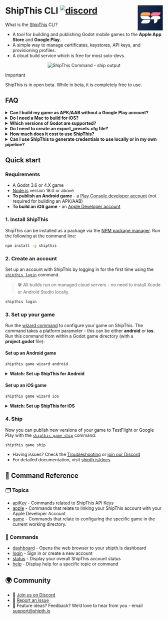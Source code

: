 

# ShipThis CLI <a href="https://discord.gg/gPjn3S99k4"><img alt="discord" src="https://img.shields.io/discord/1304144717239554069?style=flat-square&label=%F0%9F%92%AC%20discord&color=00ACD7"></a><a href="https://github.com/shipth-is/cli"><img src="docs/assets/st.png" align="right" height="80" alt="ShipThis" /></a>

What is the [ShipThis](https://shipth.is) CLI?

- A tool for building and publishing Godot mobile games to the **Apple App Store** and **Google Play**.
- A simple way to manage certificates, keystores, API keys, and provisioning profiles.
- A cloud build service which is free for most solo-devs.

<p align="center">
  <picture>
    <img height="266" width="504" alt="ShipThis Command - ship output" src="docs/assets/ship-outputx0.8.gif">
  </picture>
</p>


> [!IMPORTANT]
> ShipThis is in open beta. While in beta, it is completely free to use.

## FAQ

<details>
<summary><strong>Can I build my game as APK/AAB without a Google Play account?</strong></summary>

---

Yes.

Running the wizard command will create a Service Account Key for automatic publishing, you might not need this when initially building your game.

You can run the steps below to create a ShipThis account, create the game, create a keystore, and then run the ship command. Later, when you need to setup publishing you can re-run the wizard command.


```bash
# Create or login to your shipthis account (OTP based login)
shipthis login --email me@email.com

# Create a ShipThis game - run this in a dir with a project.godot file
shipthis game create --name "My Game" --androidPackageName "com.my.game"

# Create a keystore for signing
shipthis game android keyStore create

# By default ShipThis generates APK & AAB at the same time - see:
# https://shipth.is/docs/guides/android-build-methods

# Run the build, skip the publish step, and download as game.apk
shipthis game ship --follow --platform android --skipPublish --downloadAPK game.apk

# The same but downloading the AAB file
shipthis game ship --follow --platform android --skipPublish --download game.aab


```

</details>


<details>
<summary><strong>Do I need a Mac to build for iOS?</strong></summary>

---

No, you do not need a Mac, but you will need an Apple Developer Account.

ShipThis handles iOS builds on managed macOS cloud servers. The command-line tool communicates with the Apple Developer Portal to configure everything on your behalf.

</details>

<details>
<summary><strong>Which versions of Godot are supported?</strong></summary>

---

We support **all stable Godot versions since 3.6**, including:

| 3.6     | 4.0      | 4.1      | 4.2    | 4.3 | 4.4    |
|---------|----------|----------|--------|-----|--------|
| 3.6.1   | 4.0.1    | 4.1.1    | 4.2.1  |     | 4.4.1  |
|         | 4.0.2    | 4.1.2    | 4.2.2  |     |        |
|         | 4.0.3    | 4.1.3    |        |     |        |
|         | 4.0.4    | 4.1.4    |        |     |        |

You can read more in our [Godot versioning guide](https://shipth.is/docs/guides/godot-versioning).

</details>

<details>
<summary><strong>Do I need to create an export_presets.cfg file?</strong></summary>

---

No, the ShipThis build server will generate a valid **export_presets.cfg** for your game.

If you provide an **export_presets.cfg** file, the desired preset values will be merged with the generated file.

</details>

<details>
<summary><strong>How much does it cost to use ShipThis?</strong></summary>

---

ShipThis is in open beta. While in beta, it is completely free to use. You can see our planned pricing on the [pricing page](https://shipth.is/pricing).

</details>


<details>
<summary><strong>Can I use ShipThis to generate credentials to use locally or in my own pipeline?</strong></summary>

---

# TODO

```bash
# TODO
```

</details>


## Quick start

### Requirements

- A Godot 3.6 or 4.X game
- [Node.js](https://nodejs.org/en/download/) version 18.0 or above
- **To publish an Android game** - a [Play Console developer account](https://play.google.com/apps/publish/signup) (not required for building an APK/AAB)
- **To build an iOS game** - an [Apple Developer account](https://developer.apple.com)

### 1. Install ShipThis

ShipThis can be installed as a package via the [NPM package manager](https://www.npmjs.com/). Run the following at the command line:

```bash
npm install -g shipthis
```

### 2. Create an account

Set up an account with ShipThis by logging in for the first time using the [`shipthis login`](https://shipth.is/docs/reference/login) command.

> 🛠 All builds run on managed cloud servers - no need to install Xcode or Android Studio locally.

```bash
shipthis login
```

### 3. Set up your game

Run the [wizard command](https://shipth.is/docs/reference/game/wizard) to configure your game on ShipThis. The command takes a platform parameter - this can be either **android** or **ios**. Run this command from within a Godot game directory (with a **project.godot** file):

#### Set up an Android game

```bash
shipthis game wizard android
```

<details>
<summary><strong>Watch: Set up ShipThis for Android</strong></summary>

<p align="center">
  <picture>
    <img height="431" width="672" alt="ShipThis Command - Android Wizard - published game" src="docs/assets/wizard-android-existingx0.5.gif">
  </picture>
</p>

</details>

#### Set up an iOS game

```bash
shipthis game wizard ios
```

<details>
<summary><strong>Watch: Set up ShipThis for iOS</strong></summary>

<p align="center">
  <a href="https://www.youtube.com/watch?v=ijTUFVk1duw" target="_blank">
    <img src="https://img.youtube.com/vi/ijTUFVk1duw/0.jpg" alt="Watch the iOS setup video" width="640" height="480">
  </a>
</p>

</details>

### 4. Ship

Now you can publish new versions of your game to TestFlight or Google Play with the [`shipthis game ship`](https://shipth.is/docs/reference/game/ship) command:

```bash
shipthis game ship
```

- Having issues? Check the [Troubleshooting](https://shipth.is/docs/troubleshooting) or [join our Discord](https://discord.gg/gPjn3S99k4)
- For detailed documentation, visit [shipth.is/docs](https://shipth.is/docs)

## 📖 Command Reference

### 🗂 Topics

- [apiKey](https://shipth.is/docs/reference/apiKey) - Commands related to ShipThis API Keys
- [apple](https://shipth.is/docs/reference/apple) - Commands that relate to linking your ShipThis account with your Apple Developer Account
- [game](https://shipth.is/docs/reference/game) - Commands that relate to configuring the specific game in the current working directory.

### 🔧 Commands

- [dashboard](https://shipth.is/docs/reference/dashboard) - Opens the web browser to your shipth.is dashboard
- [login](https://shipth.is/docs/reference/login) - Sign in or create a new account
- [status](https://shipth.is/docs/reference/status) - Display your overall ShipThis account status
- [help](https://shipth.is/docs/reference/help) - Display help for a specific topic or command

## 🌍 Community

- 💬 [Join us on Discord](https://discord.gg/gPjn3S99k4)
- 🐛 [Report an issue](https://github.com/shipth-is/cli/issues)
- 📣 Feature ideas? Feedback? We’d love to hear from you - email support@shipth.is